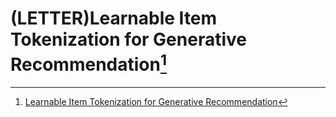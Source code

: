 # (LETTER)Learnable Item Tokenization for Generative Recommendation[^1]



[^1]:[Learnable Item Tokenization for Generative Recommendation](https://arxiv.org/pdf/2405.07314)